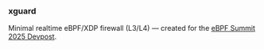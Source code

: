 ### xguard
Minimal realtime eBPF/XDP firewall (L3/L4) — created for the [eBPF Summit 2025 Devpost](https://ebpf-summit-2025.devpost.com).
